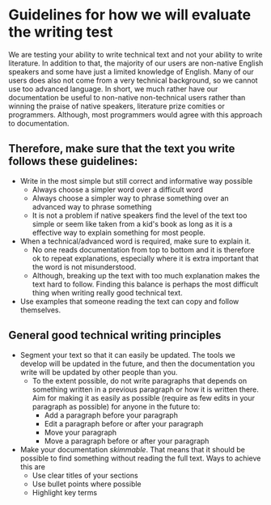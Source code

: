 # Guidelines for how we will evaluate the writing test
We are testing your ability to write technical text and not your ability to write literature. In addition to that, the majority of our users are non-native English speakers and some have just a limited knowledge of English. Many of our users does also not come from a very technical background, so we cannot use too advanced language. In short, we much rather have our documentation be useful to non-native non-technical users rather than winning the praise of native speakers, literature prize comities or programmers. Although, most programmers would agree with this approach to documentation.

## Therefore, make sure that the text you write follows these guidelines:
* Write in the most simple but still correct and informative way possible
  * Always choose a simpler word over a difficult word
  * Always choose a simpler way to phrase something over an advanced way to phrase something
  * It is not a problem if native speakers find the level of the text too simple or seem like taken from a kid's book as long as it is a effective way to explain something for most people.
* When a technical/advanced word is required, make sure to explain it.
  * No one reads documentation from top to bottom and it is therefore ok to repeat explanations, especially where it is extra important that the word is not misunderstood.
  * Although, breaking up the text with too much explanation makes the text hard to follow. Finding this balance is perhaps the most difficult thing when writing really good technical text.
* Use examples that someone reading the text can copy and follow themselves.

## General good technical writing principles
* Segment your text so that it can easily be updated. The tools we develop will be updated in the future, and then the documentation you write will be updated by other people than you.
  * To the extent possible, do not write paragraphs that depends on something written in a previous paragraph or how it is written there. Aim for making it as easily as possible (require as few edits in your paragraph as possible) for anyone in the future to:
    * Add a paragraph before your paragraph
    * Edit a paragraph before or after your paragraph
    * Move your paragraph
    * Move a paragraph before or after your paragraph
* Make your documentation *skimmable*. That means that it should be possible to find something without reading the full text. Ways to achieve this are
  * Use clear titles of your sections
  * Use bullet points where possible
  * Highlight key terms
